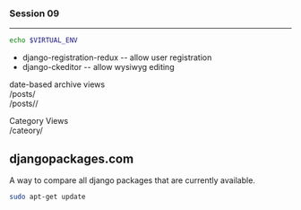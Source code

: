 ### Session 09
---

``` bash
echo $VIRTUAL_ENV

```

* django-registration-redux -- allow user registration
* django-ckeditor -- allow wysiwyg editing

date-based archive views  
    /posts/<year>  
    /posts/<year>/<month>

Category Views  
    /cateory/<id>

djangopackages.com  
---
A way to compare all django packages that are currently available.

```bash
sudo apt-get update

```


